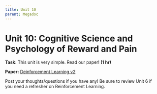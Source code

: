 ```yaml
---
title: Unit 10
parent: Megadoc
---
```


# Unit 10: Cognitive Science and Psychology of Reward and Pain

**Task:** This unit is very simple. Read our paper! **(1 hr)**

**Paper:** [Deinforcement Learning v2](https://drive.google.com/file/d/1h4w2TydHaXH8Fep6m0lzqHHAX3_8__90/view?usp=share_link)

Post your thoughts/questions if you have any! Be sure to review Unit 6 if you need a refresher on Reinforcement Learning.
